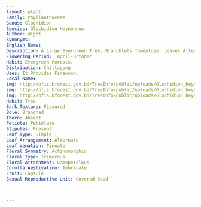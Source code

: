 ```yaml
---
layout: plant
Family: Phyllanthaceae
Genus: Glochidion
Species: Glochidion Heyneanum
Author: Wight
Synonyms: 
English Name: 
Description: A Large Evergreen Tree, Branchlets Tomentose. Leaves Alternate, Stipulate, Stipules Triangular, Petiolate, Petioles 2-3 Mm Long, Leaf Blade Elliptic Or Oblong, 5-13 Cm Long, Obtuse, Acute Or Cuspidate At The Apex, Acute At The Base, Coriaceous, Glabrous Above, Sparsely Pubescent Beneath, Lateral Nerves Slender. Flowers In Axillary Clusters. Male Flowers Small, Shortly Pedicelled, Pedicels Slender, Sepals 6 In 2-series, Imbricate, Hoary-pubescent, Stamens 3, Connate Into A Column, Shorter Than The Sepals, Anthers Extrorse, Dehiscing Longitudinally, Disc Lacking. Female Flowers Pedicellate, Pedicels Longer Than The Male, Stout, Sepals 6, Biseriate, Narrow, Ovary 4-5 Celled With 2 Ovules In Each Cell, Globose, Styles Slender, Clavate, Truncate, Pubescent, Exserted, Twice The Length Of The Sepals. Fruit A Capsule, Depressed, 8-10 Lobed, Distinctly Grooved, C 7 Mm In Diameter, Glabrous.
Flowering Period:  April-October
Habit: Evergreen Forests.
Distribution: Chittagong
Uses: It Provides Firewood.
Local Name: 
img: http://bfis.bforest.gov.bd/TreeInfo/public/uploads/Glochidion_heyneanum.jpg
img: http://bfis.bforest.gov.bd/TreeInfo/public/uploads/Glochidion_heyneanum1.jpg
img: http://bfis.bforest.gov.bd/TreeInfo/public/uploads/Glochidion_heyneanum2.jpg
Habit: Tree
Bark Texture: Fissured
Bole: Branched
Thorn: Absent
Petiole: Petiolate
Stipules: Present
Leaf Type: Simple
Leaf Arrangement: Alternate
Leaf Venation: Pinnate
Floral Symmetry: Actinomorphic
Floral Type: Trimerous
Floral Attachment: Gamopetalous
Corolla Aestivation: Imbricate
Fruit: Capsule
Sexual Reproductive Unit: Covered Seed



---
```



